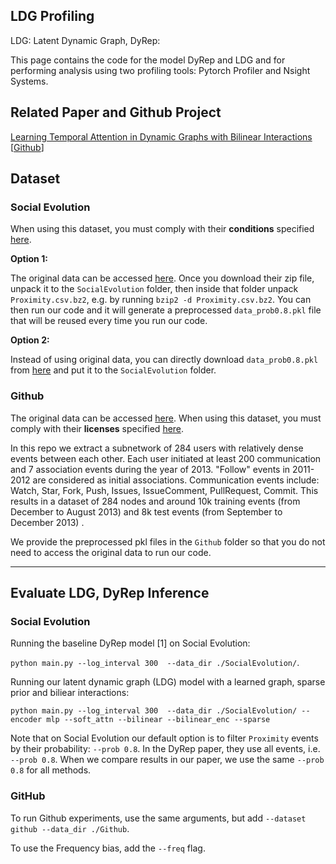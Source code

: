 ## LDG Profiling
LDG: Latent Dynamic Graph, DyRep: 

This page contains the code for the model DyRep and LDG and for performing analysis using two profiling tools: Pytorch Profiler and Nsight Systems.


## Related Paper and Github Project

[Learning Temporal Attention in Dynamic Graphs with Bilinear Interactions](https://arxiv.org/abs/1909.10367) [[Github](https://github.com/uoguelph-mlrg/LDG)]


## Dataset

### Social Evolution

When using this dataset, you must comply with their **conditions** specified [here](http://realitycommons.media.mit.edu/socialevolution4.html).

**Option 1:**

The original data can be accessed [here](http://realitycommons.media.mit.edu/socialevolution4.html).
Once you download their zip file, unpack it to the `SocialEvolution` folder, then inside that folder unpack `Proximity.csv.bz2`, e.g. by running `bzip2 -d Proximity.csv.bz2`.
You can then run our code and it will generate a preprocessed `data_prob0.8.pkl` file that will be reused every time you run our code.

**Option 2:**

Instead of using original data, you can directly download `data_prob0.8.pkl` from [here](https://drive.google.com/file/d/1VTcJaAX1FcnAEVKId40er5JnV7ZKpybz/view?usp=sharing) 
and put it to the `SocialEvolution` folder.

### Github

The original data can be accessed [here](https://www.gharchive.org/). 
When using this dataset, you must comply with their **licenses** specified [here](https://github.com/igrigorik/gharchive.org#licenses).

In this repo we extract a subnetwork of 284 users with relatively dense events between each other. 
Each user initiated at least 200 communication and 7 association events during the year of 2013. 
"Follow" events in 2011-2012 are considered as initial associations. Communication events include: Watch, Star, Fork, Push, Issues, IssueComment, PullRequest, Commit. This results in a dataset of 284 nodes and around 10k training events (from December to August 2013) and 8k test events (from September to December 2013) .

We provide the preprocessed pkl files in the `Github` folder so that you do not need to access the original data to run our code.


---
## Evaluate LDG, DyRep Inference

### Social Evolution

Running the baseline DyRep model [1] on Social Evolution:

`python main.py --log_interval 300  --data_dir ./SocialEvolution/`.

Running our latent dynamic graph (LDG) model with a learned graph, sparse prior and biliear interactions:

`python main.py --log_interval 300  --data_dir ./SocialEvolution/ --encoder mlp --soft_attn --bilinear --bilinear_enc --sparse`

Note that on Social Evolution our default option is to filter `Proximity` events by their probability: `--prob 0.8`. In the DyRep paper, they use all events, i.e. `--prob 0.8`. When we compare results in our paper, we use the same `--prob 0.8` for all methods.

### GitHub

To run Github experiments, use the same arguments, but add `--dataset github --data_dir ./Github`.

To use the Frequency bias, add the `--freq` flag.

